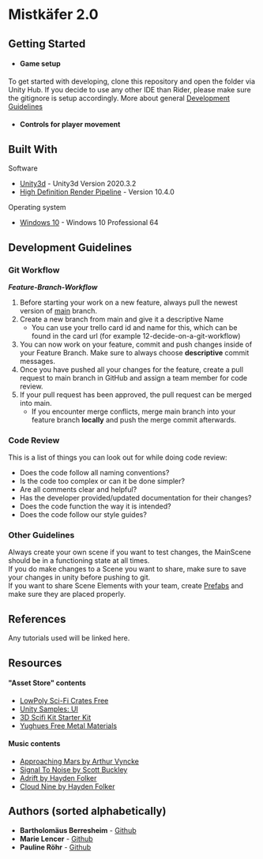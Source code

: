 ﻿# Mistkäfer 2.0
## Getting Started

* #### Game setup

To get started with developing, clone this repository and open the folder via Unity Hub.
If you decide to use any other IDE than Rider, please make sure the gitignore is setup accordingly.
More about general [Development Guidelines](#development-guidelines)

* #### Controls for player movement



## Built With
Software
* [Unity3d](https://unity3d.com/de/unity/whats-new/2020.3.2) -	Unity3d Version 2020.3.2
* [High Definition Render Pipeline](https://docs.unity3d.com/Packages/com.unity.render-pipelines.high-definition@10.4/manual/index.html) - Version 10.4.0

Operating system
* [Windows 10](https://www.microsoft.com/de-de/windows/) - 	Windows 10 Professional 64

## Development Guidelines

### Git Workflow

***Feature-Branch-Workflow***
1. Before starting your work on a new feature, always pull the newest version of [main](https://github.com/nimaazha/OculusQuestFitnessApp/tree/main) branch.
2. Create a new branch from main and give it a descriptive Name
    * You can use your trello card id and name for this, which can be found in the card url (for example 12-decide-on-a-git-workflow)
3. You can now work on your feature, commit and push changes inside of your Feature Branch. Make sure to always choose **descriptive** commit messages.
4. Once you have pushed all your changes for the feature, create a pull request to main branch in GitHub and assign a team member for code review.
5. If your pull request has been approved, the pull request can be merged into main.
    * If you encounter merge conflicts, merge main branch into your feature branch **locally** and push the merge commit afterwards.

### Code Review

This is a list of things you can look out for while doing code review:
* Does the code follow all naming conventions?
* Is the code too complex or can it be done simpler?
* Are all comments clear and helpful?
* Has the developer provided/updated documentation for their changes?
* Does the code function the way it is intended?
* Does the code follow our style guides?

### Other Guidelines

Always create your own scene if you want to test changes, the MainScene should be in a functioning state at all times.  
If you do make changes to a Scene you want to share, make sure to save your changes in unity before pushing to git.  
If you want to share Scene Elements with your team, create [Prefabs](https://docs.unity3d.com/Manual/Prefabs.html) and make sure they are placed properly.

## References

Any tutorials used will be linked here.

## Resources

#### "Asset Store" contents 
* [LowPoly Sci-Fi Crates Free](https://assetstore.unity.com/packages/3d/props/lowpoly-sci-fi-crates-free-146016)
* [Unity Samples: UI](https://assetstore.unity.com/packages/essentials/unity-samples-ui-25468)
* [3D Scifi Kit Starter Kit](https://assetstore.unity.com/packages/3d/environments/3d-scifi-kit-starter-kit-92152)
* [Yughues Free Metal Materials](https://assetstore.unity.com/packages/2d/textures-materials/metals/yughues-free-metal-materials-12949)

#### Music contents
* [Approaching Mars by Arthur Vyncke](https://www.free-stock-music.com/arthur-vyncke-approaching-mars.html)
* [Signal To Noise by Scott Buckley](https://www.free-stock-music.com/scott-buckley-signal-to-noise.html)
* [Adrift by Hayden Folker](https://www.free-stock-music.com/hayden-folker-adrift.html)
* [Cloud Nine by Hayden Folker](https://www.free-stock-music.com/hayden-folker-cloud-nine.html)

## Authors (sorted alphabetically)
* **Bartholomäus Berresheim** - [Github](https://github.com/Silices)
* **Marie Lencer** - [Github](https://github.com/MarieLencer)
* **Pauline Röhr** - [Github](https://github.com/proehr)
